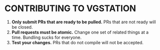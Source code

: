 CONTRIBUTING TO VGSTATION
=========================

1. **Only submit PRs that are ready to be pulled.**  PRs that are not ready will be closed.
2. **Pull requests must be atomic.**  Change one set of related things at a time.  Bundling sucks for everyone.
3. **Test your changes.**  PRs that do not compile will not be accepted.
